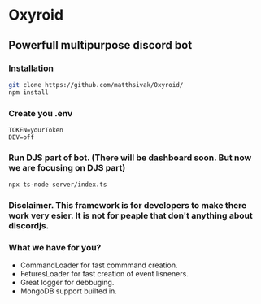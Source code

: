 # Oxyroid 
## Powerfull multipurpose discord bot

### Installation

```bash
git clone https://github.com/matthsivak/Oxyroid/
npm install
```

### Create you .env

```env
TOKEN=yourToken
DEV=off
```

### Run DJS part of bot. (There will be dashboard soon. But now we are focusing on DJS part)

```bash
npx ts-node server/index.ts
```

### Disclaimer. This framework is for developers to make there work very esier. It is not for peaple that don't anything about discordjs. 

### What we have for you?

 * CommandLoader for fast commmand creation.
 * FeturesLoader for fast creation of event lisneners.
 * Great logger for debbuging.
 * MongoDB support builted in.



